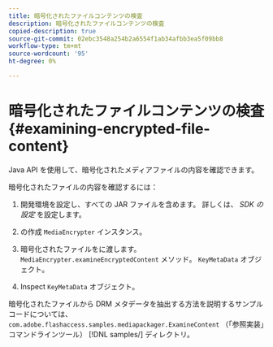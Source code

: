 ```yaml
---
title: 暗号化されたファイルコンテンツの検査
description: 暗号化されたファイルコンテンツの検査
copied-description: true
source-git-commit: 02ebc3548a254b2a6554f1ab34afbb3ea5f09bb8
workflow-type: tm+mt
source-wordcount: '95'
ht-degree: 0%

---
```


# 暗号化されたファイルコンテンツの検査{#examining-encrypted-file-content}

Java API を使用して、暗号化されたメディアファイルの内容を確認できます。

暗号化されたファイルの内容を確認するには：

1. 開発環境を設定し、すべての JAR ファイルを含めます。 詳しくは、 *SDK の設定* を設定します。
1. の作成 `MediaEncrypter` インスタンス。
1. 暗号化されたファイルをに渡します。 `MediaEncrypter.examineEncryptedContent` メソッド。 `KeyMetaData` オブジェクト。

1. Inspect `KeyMetaData` オブジェクト。

暗号化されたファイルから DRM メタデータを抽出する方法を説明するサンプルコードについては、 `com.adobe.flashaccess.samples.mediapackager.ExamineContent` （「参照実装」コマンドラインツール） [!DNL samples/] ディレクトリ。
